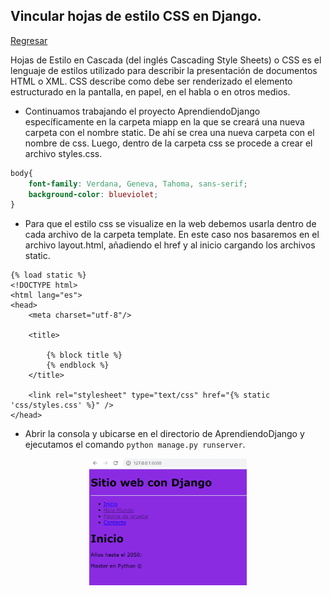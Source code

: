 ## Vincular hojas de estilo CSS en Django. 

[Regresar](/CodingBootcampsESPOL-RDDW/)

Hojas de Estilo en Cascada (del inglés Cascading Style Sheets) o CSS es el lenguaje de estilos utilizado para describir la presentación de documentos HTML o XML. CSS describe como debe ser renderizado el elemento estructurado en la pantalla, en papel, en el habla o en otros medios.

+ Continuamos trabajando el proyecto AprendiendoDjango específicamente en la carpeta miapp en la que se creará una nueva carpeta con el nombre static. De ahí se crea una nueva carpeta con el nombre de css. Luego, dentro de la carpeta css se procede a crear el archivo styles.css. 

```css
body{
    font-family: Verdana, Geneva, Tahoma, sans-serif;
    background-color: blueviolet;
}
```

+ Para que el estilo css se visualize en la web debemos usarla dentro de cada archivo de la carpeta template. En este caso nos basaremos en el archivo layout.html, añadiendo el href y al inicio cargando los archivos static.


```
{% load static %}
<!DOCTYPE html>
<html lang="es">
<head>
    <meta charset="utf-8"/>

    <title> 
        
        {% block title %}
        {% endblock %}
    </title>

    <link rel="stylesheet" type="text/css" href="{% static 'css/styles.css' %}" />
</head>
```

+ Abrir la consola y ubicarse en el directorio de AprendiendoDjango y ejecutamos el comando `python manage.py runserver`. 

<p align="center">
<img src="./imagenes/css-django.png"  alt="Banner NPM" width="50%"/>
</p>